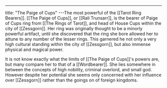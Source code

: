 ---
title: "The Paige of Cups"
---The most powerful of the [[Tarot Ring Bearers]]. [[The Paige of Cups]], or [[Rali Trunsarr]], is the bearer of Paige of Cups ring from [[The Rings of Tarot]], and head of House Cups within the city of [[Zessgorn]]. Her ring was originally thought to be a minorly powerful artifact, until she discovered that the ring she bore allowed her to attune to any number of the lesser rings. This garnered he not only a very high cultural standing within the city of [[Zessgorn]], but also immense physical and magical power.

It is not know exactly what the limits of [[The Paige of Cups]]'s powers are, but many compare her to that of a [[Wordbearer]]. She lies somewhere in between the concepts of high nobility, criminal overlord, and small god. However despite her potential she seems only concerned with her influence over [[Zessgorn]] rather than the goings on of foreign kingdoms.